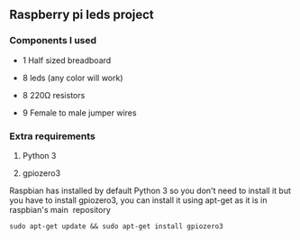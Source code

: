 ## Raspberry pi leds  project

### Components I used

-  1 Half sized breadboard

-  8 leds (any color will work)

-  8 220Ω resistors

-  9  Female to male jumper wires

### Extra requirements 

1. Python 3 

2. gpiozero3

Raspbian has installed by default Python 3 so you don't need to install it but you have to install gpiozero3, you can install it using apt-get as it is in raspbian's main  repository 

`sudo apt-get update && sudo apt-get install gpiozero3`



 
